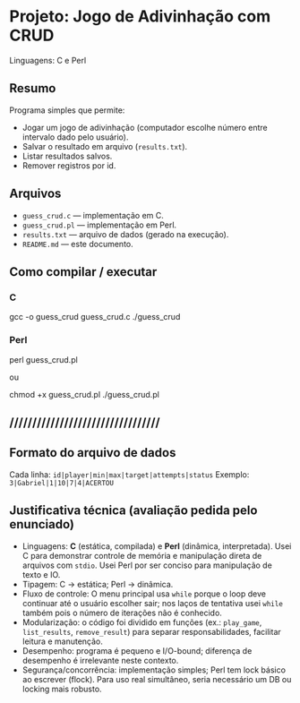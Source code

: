 # Projeto: Jogo de Adivinhação com CRUD
Linguagens: C e Perl

## Resumo
Programa simples que permite:
- Jogar um jogo de adivinhação (computador escolhe número entre intervalo dado pelo usuário).
- Salvar o resultado em arquivo (`results.txt`).
- Listar resultados salvos.
- Remover registros por id.

## Arquivos
- `guess_crud.c` — implementação em C.
- `guess_crud.pl` — implementação em Perl.
- `results.txt` — arquivo de dados (gerado na execução).
- `README.md` — este documento.

## Como compilar / executar
### C
gcc -o guess_crud guess_crud.c
./guess_crud

### Perl
perl guess_crud.pl

ou

chmod +x guess_crud.pl
./guess_crud.pl

## /////////////////////////////////

## Formato do arquivo de dados
Cada linha: `id|player|min|max|target|attempts|status`
Exemplo: `3|Gabriel|1|10|7|4|ACERTOU`

## Justificativa técnica (avaliação pedida pelo enunciado)
- Linguagens: **C** (estática, compilada) e **Perl** (dinâmica, interpretada). Usei C para demonstrar controle de memória e manipulação direta de arquivos com `stdio`. Usei Perl por ser conciso para manipulação de texto e IO.
- Tipagem: C → estática; Perl → dinâmica.
- Fluxo de controle: O menu principal usa `while` porque o loop deve continuar até o usuário escolher sair; nos laços de tentativa usei `while` também pois o número de iterações não é conhecido.
- Modularização: o código foi dividido em funções (ex.: `play_game`, `list_results`, `remove_result`) para separar responsabilidades, facilitar leitura e manutenção.
- Desempenho: programa é pequeno e I/O-bound; diferença de desempenho é irrelevante neste contexto.
- Segurança/concorrência: implementação simples; Perl tem lock básico ao escrever (flock). Para uso real simultâneo, seria necessário um DB ou locking mais robusto.


